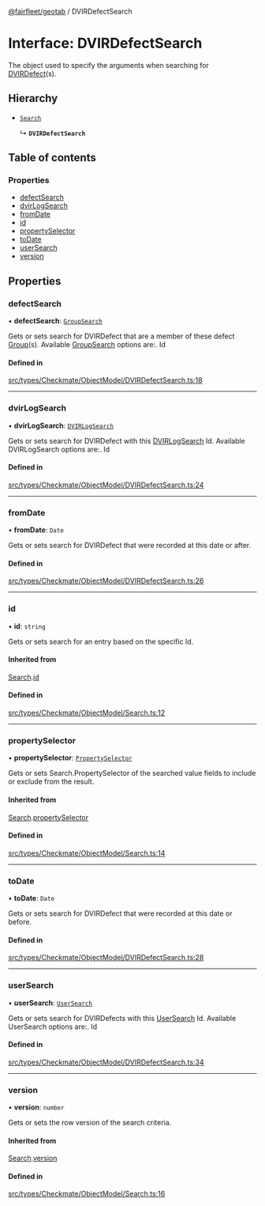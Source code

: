 [@fairfleet/geotab](../README.md) / DVIRDefectSearch

# Interface: DVIRDefectSearch

The object used to specify the arguments when searching for [DVIRDefect](DVIRDefect.md)(s).

## Hierarchy

- [`Search`](Search.md)

  ↳ **`DVIRDefectSearch`**

## Table of contents

### Properties

- [defectSearch](DVIRDefectSearch.md#defectsearch)
- [dvirLogSearch](DVIRDefectSearch.md#dvirlogsearch)
- [fromDate](DVIRDefectSearch.md#fromdate)
- [id](DVIRDefectSearch.md#id)
- [propertySelector](DVIRDefectSearch.md#propertyselector)
- [toDate](DVIRDefectSearch.md#todate)
- [userSearch](DVIRDefectSearch.md#usersearch)
- [version](DVIRDefectSearch.md#version)

## Properties

### defectSearch

• **defectSearch**: [`GroupSearch`](GroupSearch.md)

Gets or sets search for DVIRDefect that are a member of these defect [Group](Group.md)(s).
 Available
 [GroupSearch](GroupSearch.md) options are:.
 <list><item><description>Id</description></item></list>

#### Defined in

[src/types/Checkmate/ObjectModel/DVIRDefectSearch.ts:18](https://github.com/fairfleet/geotab/blob/b682f10/src/types/Checkmate/ObjectModel/DVIRDefectSearch.ts#L18)

___

### dvirLogSearch

• **dvirLogSearch**: [`DVIRLogSearch`](DVIRLogSearch.md)

Gets or sets search for DVIRDefect with this [DVIRLogSearch](DVIRLogSearch.md) Id.
 Available DVIRLogSearch options are:.
 <list><item><description>Id</description></item></list>

#### Defined in

[src/types/Checkmate/ObjectModel/DVIRDefectSearch.ts:24](https://github.com/fairfleet/geotab/blob/b682f10/src/types/Checkmate/ObjectModel/DVIRDefectSearch.ts#L24)

___

### fromDate

• **fromDate**: `Date`

Gets or sets search for DVIRDefect that were recorded at this date or after.

#### Defined in

[src/types/Checkmate/ObjectModel/DVIRDefectSearch.ts:26](https://github.com/fairfleet/geotab/blob/b682f10/src/types/Checkmate/ObjectModel/DVIRDefectSearch.ts#L26)

___

### id

• **id**: `string`

Gets or sets search for an entry based on the specific Id.

#### Inherited from

[Search](Search.md).[id](Search.md#id)

#### Defined in

[src/types/Checkmate/ObjectModel/Search.ts:12](https://github.com/fairfleet/geotab/blob/b682f10/src/types/Checkmate/ObjectModel/Search.ts#L12)

___

### propertySelector

• **propertySelector**: [`PropertySelector`](PropertySelector.md)

Gets or sets Search.PropertySelector of the searched value fields to include or exclude from the result.

#### Inherited from

[Search](Search.md).[propertySelector](Search.md#propertyselector)

#### Defined in

[src/types/Checkmate/ObjectModel/Search.ts:14](https://github.com/fairfleet/geotab/blob/b682f10/src/types/Checkmate/ObjectModel/Search.ts#L14)

___

### toDate

• **toDate**: `Date`

Gets or sets search for DVIRDefect that were recorded at this date or before.

#### Defined in

[src/types/Checkmate/ObjectModel/DVIRDefectSearch.ts:28](https://github.com/fairfleet/geotab/blob/b682f10/src/types/Checkmate/ObjectModel/DVIRDefectSearch.ts#L28)

___

### userSearch

• **userSearch**: [`UserSearch`](UserSearch.md)

Gets or sets search for DVIRDefects with this [UserSearch](UserSearch.md) Id.
 Available UserSearch options are:.
 <list><item><description>Id</description></item></list>

#### Defined in

[src/types/Checkmate/ObjectModel/DVIRDefectSearch.ts:34](https://github.com/fairfleet/geotab/blob/b682f10/src/types/Checkmate/ObjectModel/DVIRDefectSearch.ts#L34)

___

### version

• **version**: `number`

Gets or sets the row version of the search criteria.

#### Inherited from

[Search](Search.md).[version](Search.md#version)

#### Defined in

[src/types/Checkmate/ObjectModel/Search.ts:16](https://github.com/fairfleet/geotab/blob/b682f10/src/types/Checkmate/ObjectModel/Search.ts#L16)

